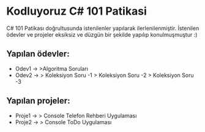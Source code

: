 # Kodluyoruz C# 101 Patikasi

C# 101 Patikası doğrultusunda istenilenler yapılarak ilerlenilenmiştir.
İstenilen ödevler ve projeler eksiksiz ve düzgün bir şekilde yapılıp konulmuşmuştur :)

## Yapılan ödevler:
* Odev1 -> >Algoritma Soruları
* Odev2 -> > Koleksiyon Soru -1
           > Koleksiyon Soru -2
           > Koleksiyon Soru -3
         
## Yapılan projeler:
* Proje1 -> > Console Telefon Rehberi Uygulaması
* Proje2 -> > Console ToDo Uygulaması
